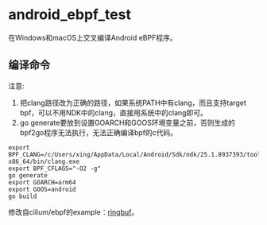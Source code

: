 # android_ebpf_test
在Windows和macOS上交叉编译Android eBPF程序。  

## 编译命令
注意:
1. 把clang路径改为正确的路径，如果系统PATH中有clang，而且支持target bpf，可以不用NDK中的clang，直接用系统中的clang即可。
2. go generate要放到设置GOARCH和GOOS环境变量之前，否则生成的bpf2go程序无法执行，无法正确编译bpf的c代码。
``` shell
export BPF_CLANG=/c/Users/xing/AppData/Local/Android/Sdk/ndk/25.1.8937393/toolchains/llvm/prebuilt/windows-x86_64/bin/clang.exe
export BPF_CFLAGS="-O2 -g"
go generate
export GOARCH=arm64
export GOOS=android
go build
```
修改自cilium/ebpf的example：[ringbuf](https://github.com/cilium/ebpf/tree/master/examples/ringbuffer)。